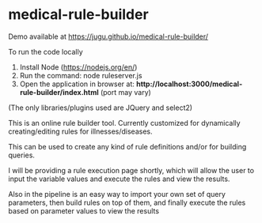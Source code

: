 # medical-rule-builder

Demo available at https://jugu.github.io/medical-rule-builder/

To run the code locally

1. Install Node (https://nodejs.org/en/)
2. Run the command: node ruleserver.js
3. Open the application in browser at: <b>http://localhost:3000/medical-rule-builder/index.html</b> (port may vary)

(The only libraries/plugins used are JQuery and select2)


This is an online rule builder tool. Currently customized for dynamically creating/editing rules for illnesses/diseases. 


This can be used to create any kind of rule definitions and/or for building queries. 


I will be providing a rule execution page shortly, which will allow the user to input the variable values and execute the rules and view the results.


Also in the pipeline is an easy way to import your own set of query parameters, then build rules on top of them, and finally execute the rules based on parameter values to view the results

